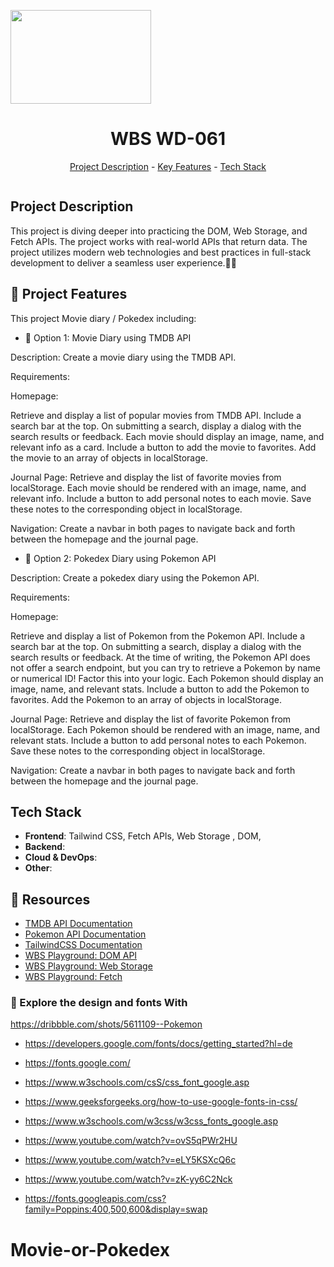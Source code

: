 <img src="https://wordpress.startsteps.org/wp-content/uploads/2021/05/standard_colour_cutout_text_icon.png" alt="" align="center" width="225" height="150"><h1 align="center">WBS WD-061</h1>

<p align="center"><a href="#project-description">Project Description</a> - <a href="#key-features">Key Features</a> - <a href="#technology-stack">Tech Stack</a></p>

<img src="" alt="" align="center" width="auto" height="auto">

## Project Description

This project is diving deeper into practicing the DOM, Web Storage, and Fetch APIs. The project works with real-world APIs that return data.
The project utilizes modern web technologies and best practices in full-stack development to deliver a seamless user experience.🎈😀

## 📌 Project Features

This project Movie diary / Pokedex including:

- 📝 Option 1: Movie Diary using TMDB API

Description: Create a movie diary using the TMDB API.

Requirements:

Homepage:

Retrieve and display a list of popular movies from TMDB API.
Include a search bar at the top.
On submitting a search, display a dialog with the search results or feedback.
Each movie should display an image, name, and relevant info as a card.
Include a button to add the movie to favorites.
Add the movie to an array of objects in localStorage.

Journal Page:
Retrieve and display the list of favorite movies from localStorage.
Each movie should be rendered with an image, name, and relevant info.
Include a button to add personal notes to each movie.
Save these notes to the corresponding object in localStorage.

Navigation:
Create a navbar in both pages to navigate back and forth between the homepage and the journal page.

- 📝 Option 2: Pokedex Diary using Pokemon API

Description: Create a pokedex diary using the Pokemon API.

Requirements:

Homepage:

Retrieve and display a list of Pokemon from the Pokemon API.
Include a search bar at the top.
On submitting a search, display a dialog with the search results or feedback.
At the time of writing, the Pokemon API does not offer a search endpoint, but you can try to retrieve a Pokemon by name or numerical ID! Factor this into your logic.
Each Pokemon should display an image, name, and relevant stats.
Include a button to add the Pokemon to favorites.
Add the Pokemon to an array of objects in localStorage.

Journal Page:
Retrieve and display the list of favorite Pokemon from localStorage.
Each Pokemon should be rendered with an image, name, and relevant stats.
Include a button to add personal notes to each Pokemon.
Save these notes to the corresponding object in localStorage.

Navigation:
Create a navbar in both pages to navigate back and forth between the homepage and the journal page.

## Tech Stack

- **Frontend**: Tailwind CSS, Fetch APIs, Web Storage , DOM,
- **Backend**:
- **Cloud & DevOps**:
- **Other**:

## 📌 Resources

- [TMDB API Documentation](https://developer.themoviedb.org/docs/getting-started)
- [Pokemon API Documentation](https://pokeapi.co/)
- [TailwindCSS Documentation](https://tailwindcss.com/docs/installation/using-vite)
- [WBS Playground: DOM API](https://playground.wbscod.in/static/web-apis-dom/1)
- [WBS Playground: Web Storage](https://playground.wbscod.in/static/web-apis-storage/1)
- [WBS Playground: Fetch](https://playground.wbscod.in/static/web-apis-fetch/1)

### 📌 Explore the design and fonts With
 https://dribbble.com/shots/5611109--Pokemon

- https://developers.google.com/fonts/docs/getting_started?hl=de
- https://fonts.google.com/
- https://www.w3schools.com/csS/css_font_google.asp
- https://www.geeksforgeeks.org/how-to-use-google-fonts-in-css/
- https://www.w3schools.com/w3css/w3css_fonts_google.asp

- https://www.youtube.com/watch?v=ovS5qPWr2HU
- https://www.youtube.com/watch?v=eLY5KSXcQ6c
- https://www.youtube.com/watch?v=zK-yy6C2Nck

- https://fonts.googleapis.com/css?family=Poppins:400,500,600&display=swap

# Movie-or-Pokedex
